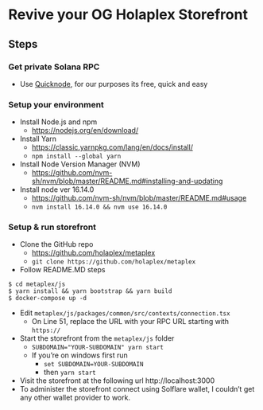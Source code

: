 # Revive your OG Holaplex Storefront

## Steps

### Get private Solana RPC
* Use [Quicknode](https://www.quicknode.com/), for our purposes its free, quick and easy

### Setup your environment
* Install Node.js and npm
	* https://nodejs.org/en/download/
* Install Yarn 
  * https://classic.yarnpkg.com/lang/en/docs/install/
  * `npm install --global yarn`
* Install Node Version Manager (NVM) 
  * https://github.com/nvm-sh/nvm/blob/master/README.md#installing-and-updating
* Install node ver 16.14.0
  * https://github.com/nvm-sh/nvm/blob/master/README.md#usage
  * `nvm install 16.14.0 && nvm use 16.14.0`


### Setup & run storefront
* Clone the GitHub repo
	* https://github.com/holaplex/metaplex
	* `git clone https://github.com/holaplex/metaplex`
* Follow README.MD steps
```
$ cd metaplex/js
$ yarn install && yarn bootstrap && yarn build
$ docker-compose up -d
```
* Edit `metaplex/js/packages/common/src/contexts/connection.tsx` 
  * On Line 51, replace the URL with your RPC URL starting with `https://`
* Start the storefront from the `metaplex/js` folder
	* `SUBDOMAIN="YOUR-SUBDOMAIN" yarn start`
	* If you’re on windows first run 
		* `set SUBDOMAIN=YOUR-SUBDOMAIN`
		* then `yarn start`
* Visit the storefront at the following url http://localhost:3000
* To administer the storefront connect using Solflare wallet, I couldn’t get any other wallet provider to work.
